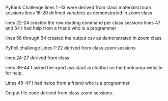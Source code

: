 PyBank Challenge
lines 1 -13 were derived from class materials/zoom sessions
lines 16-20 defined variables as demonstrated in zoom class

lines 22-24 created the row reading command per class sessions
lines 47 and 54 I had help from a friend who is a programmer

lines 58 through 64 created the output csv as demonstrated in zoom class

PyPoll challenge
Lines 1-22 derived from class zoom sessions

lines 24-27 derived from class

lines 39-44 I asked the xpert assistant ai chatbot on the bootcamp website for help.

Lines 45-47 I had helop from a friend who is a programmer.

Output file code derived from class zoom sessions.



